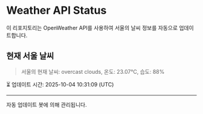
# Weather API Status

이 리포지토리는 OpenWeather API를 사용하여 서울의 날씨 정보를 자동으로 업데이트합니다.

## 현재 서울 날씨
> 서울의 현재 날씨: overcast clouds, 온도: 23.07°C, 습도: 88%

⏳ 업데이트 시간: 2025-10-04 10:31:09 (UTC)

---
자동 업데이트 봇에 의해 관리됩니다.

